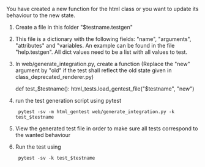 

You have created a new function for the html class or you want to update its behaviour to the new state.

1. Create a file in this folder "$testname.testgen"

2. This file is a dictionary with the following fields: "name", "arguments", "attributes" and "variables.
   An example can be found in the file "help.testgen". All dict values need to be a list with all values to test.

3. In web/generate_integration.py, create a function
   (Replace the "new" argument by "old" if the test shall reflect the old state given in class_deprecated_renderer.py)

    def test_$testname():
        html_tests.load_gentest_file("$testname", "new")

4. run the test generation script using pytest

        pytest -sv -m html_gentest web/generate_integration.py -k test_$testname

5. View the generated test file in order to make sure all tests correspond to the wanted behaviour

6. Run the test using

        pytest -sv -k test_$testname
